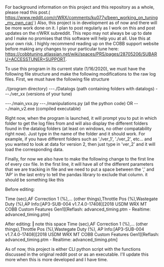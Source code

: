 For background information on this project and this repository as a whole, please read this post.( https://www.reddit.com/r/WRX/comments/ku077y/been_working_on_tuning_my_own_car/ ) Also, this project is in development as of now
and there will be more work done on it. I plan to post regularly as I work on this and post updates on the r/WRX subreddit. This repo may not always be up to date and I make no promises that this software will help you at all. Use
this at your own risk. I highly recommend reading up on the COBB support website before making any changes to your particular tune here: https://cobbtuning.atlassian.net/wiki/spaces/PRS/pages/28705206/SUBARU+ACCESSTUNER+SUPPORT.



To use this program in its current state (1/16/2020), we must have the following file structure and make the following modifications to the raw log files. First, we must have the following file structure

./(program directory)
---./Datalogs     (path containing folders with datalogs)
    ---./ver_xx       (versions of your tune)

---./main_vxx.py
---./manipulations.py (all the python code)
OR
---./main_v2.exe (compiled executable)

Right now, when the program is launched, it will prompt you to put in which folder to get the log files from and will also
display the different folders found in the datalog folders (at least on windows, no other compatability right now). Just type
in the name of the folder and it should work. For example, if you have different folders such as './ver_1', './ver_2', etc... and you wanted to look at data for version 2, then just type in 'ver_2' and it will load the corresponding data. 

Finally, for now we also have to make the following change to the first line of every csv file. In the first line, it will have
all of the different parameters that we are tracking in file and we need to put a space between the ',' and 'AP' in the last
entry to tell the pandas library to exclude that column. it should be something like this

Before editing:

Time (sec),AF Correction 1 (%),... (other things),Throttle Pos (%),Wastegate Duty (%),AP Info:[AP3-SUB-004 v1.7.4.0-17408][2018 USDM WRX MT COBB Custom Features Gen1][Reflash: advanced_timing.ptm - Realtime: advanced_timing.ptm]

After editing:
                                                                                    **|** note this space
Time (sec),AF Correction 1 (%),... (other things),Throttle Pos (%),Wastegate Duty (%), AP Info:[AP3-SUB-004 v1.7.4.0-17408][2018 USDM WRX MT COBB Custom Features Gen1][Reflash: advanced_timing.ptm - Realtime: advanced_timing.ptm]

As of now, this project is either CLI python script with the functions discussed in the original reddit post or as an executable. I'll update this more when this is more developed and I have time.
